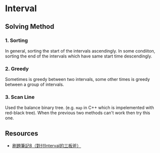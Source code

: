 # Interval

## Solving Method

### 1. Sorting

In general, sorting the start of the intervals ascendingly. In some condiiton, sorting the end of the intervals which have same start time descendingly.

### 2. Greedy

Sometimes is greedy between two intervals, some other times is greedy between a group of intervals.

### 3. Scan Line

Used the balance binary tree. (e.g. `map` in C++ which is impelemented with red-black tree). When the previous two methods can't work then try this one.

## Resources

* [刷題筆記8（對付Interval的三板斧）](https://zhuanlan.zhihu.com/p/26657786)
